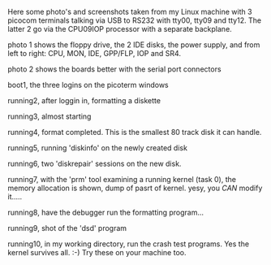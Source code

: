 Here some photo's and screenshots taken from my Linux machine with 3 picocom
terminals talking via USB to RS232 with tty00, tty09 and tty12. The latter 2
go via the CPU09IOP processor with a separate backplane.

photo 1 shows the floppy drive, the 2 IDE disks, the power supply, and from
left to right: CPU, MON, IDE, GPP/FLP, IOP and SR4.

photo 2 shows the boards better with the serial port connectors

boot1, the three logins on the picoterm windows

running2, after loggin in, formatting a diskette

running3, almost starting

running4, format completed. This is the smallest 80 track disk it can handle.

running5, running 'diskinfo' on the newly created disk

running6, two 'diskrepair' sessions on the new disk.

running7, with the 'prm' tool examining a running kernel (task 0), the memory
allocation is shown, dump of pasrt of kernel. yesy, you _CAN_ modify it.....

running8, have the debugger run the formatting program...

running9, shot of the 'dsd' program

running10, in my working directory, run the crash test programs. Yes the kernel 
survives all. :-) Try these on your machine too.



